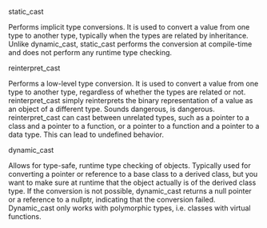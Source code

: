 static_cast

Performs implicit type conversions. It is used to convert a value from one type to another type, typically when the types are related by inheritance.
Unlike dynamic_cast, static_cast performs the conversion at compile-time and does not perform any runtime type checking.


reinterpret_cast

Performs a low-level type conversion. It is used to convert a value from one type to another type, regardless of whether the types are related or not. reinterpret_cast simply reinterprets the binary representation of a value as an object of a different type.
Sounds dangerous, is dangerous.
reinterpret_cast can cast between unrelated types, such as a pointer to a class and a pointer to a function, or a pointer to a function and a pointer to a data type. This can lead to undefined behavior.


dynamic_cast

Allows for type-safe, runtime type checking of objects.
Typically used for converting a pointer or reference to a base class to a derived class, but you want to make sure at runtime that the object actually is of the derived class type.
If the conversion is not possible, dynamic_cast returns a null pointer or a reference
to a nullptr, indicating that the conversion failed.
Dynamic_cast only works with polymorphic types, i.e. classes with virtual functions.
